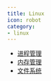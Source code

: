```yaml
---
title: Linux
icon: robot
category:
- linux
---
```


- [进程管理](./进程管理.md)
- [内存管理](./内存管理.md)
- [文件系统](./文件系统.md)